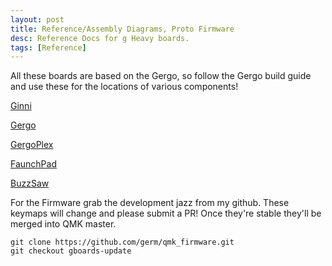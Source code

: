 ```yaml
---
layout: post
title: Reference/Assembly Diagrams, Proto Firmware
desc: Reference Docs for g Heavy boards.
tags: [Reference]
---
```


All these boards are based on the Gergo, so follow the Gergo build guide and use these for the 
locations of various components!

[Ginni](/img/placement/ginni.pdf)

[Gergo](/img/placement/gergo.pdf)

[GergoPlex](/img/placement/gergoplex.pdf)

[FaunchPad](/img/placement/faunch.pdf)

[BuzzSaw](/img/placement/buzz.pdf)

For the Firmware grab the development jazz from my github. These keymaps will change
and please submit a PR! Once they're stable they'll be merged into QMK master.

```
git clone https://github.com/germ/qmk_firmware.git
git checkout gboards-update
```
